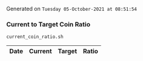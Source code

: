 Generated on `Tuesday 05-October-2021 at 08:51:54`

### Current to Target Coin Ratio
`current_coin_ratio.sh`

Date|Current|Target|Ratio
---|---|---|---
